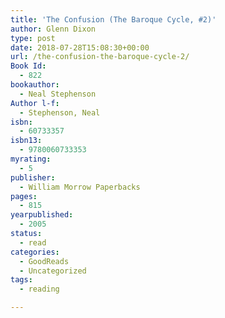 ```yaml
---
title: 'The Confusion (The Baroque Cycle, #2)'
author: Glenn Dixon
type: post
date: 2018-07-28T15:08:30+00:00
url: /the-confusion-the-baroque-cycle-2/
Book Id:
  - 822
bookauthor:
  - Neal Stephenson
Author l-f:
  - Stephenson, Neal
isbn:
  - 60733357
isbn13:
  - 9780060733353
myrating:
  - 5
publisher:
  - William Morrow Paperbacks
pages:
  - 815
yearpublished:
  - 2005
status:
  - read
categories:
  - GoodReads
  - Uncategorized
tags:
  - reading

---
```

